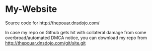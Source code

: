 My-Website
==========

Source code for http://thepouar.dnsdojo.com/

In case my repo on Github gets hit with collateral damage from some overbroad/automated DMCA notice, you can download my repo from http://thepouar.dnsdojo.com/git/site.git
